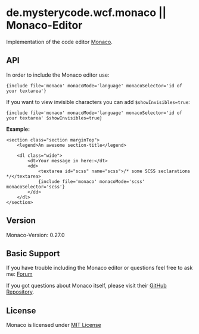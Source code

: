de.mysterycode.wcf.monaco || Monaco-Editor
====================================
Implementation of the code editor [Monaco](https://github.com/Microsoft/monaco-editoro).

API
---
In order to include the Monaco editor use:

`{include file='monaco' monacoMode='language' monacoSelector='id of your textarea'}`

If you want to view invisible characters you can add `$showInvisibles=true`:

`{include file='monaco' monacoMode='language' monacoSelector='id of your textarea' $showInvisibles=true}`


**Example:**
```
<section class="section marginTop">
    <legend>An awesome section-title</legend>
    
    <dl class="wide">
        <dt>Your message in here:</dt>
        <dd>
            <textarea id="scss" name="scss">/* some SCSS seclarations */</textarea>
            {include file='monaco' monacoMode='scss' monacoSelector='scss'}
        </dd>
    </dl>
</section>
```

Version
---
Monaco-Version: 0.27.0

Basic Support
-------------
If you have trouble including the Monaco editor or questions feel free to ask me: [Forum](https://support.mysterycode.de/)

If you got questions about Monaco itself, please visit their [GitHub Repository](https://github.com/Microsoft/monaco-editoro).

License
-------
Monaco is licensed under [MIT License](https://github.com/microsoft/monaco-editor/blob/main/LICENSE.md)
